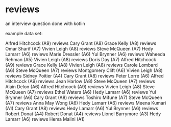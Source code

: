 # reviews
an interview question done with kotlin

example data set:

Alfred Hitchcock (A9) reviews Cary Grant (A8)
Grace Kelly (A8) reviews Omar Sharif (A7)
Vivien Leigh (A8) reviews Steve McQueen (A7)
Hedy Lamarr (A6) reviews Marie Dressler (A6)
Yul Brynner (A6) reviews Waheeda Rehman (A5)
Vivien Leigh (A8) reviews Doris Day (A7)
Alfred Hitchcock (A9) reviews Grace Kelly (A8)
Vivien Leigh (A8) reviews Carole Lombard (A6)
Steve McQueen (A7) reviews Montgomery Clift (A6)
Vivien Leigh (A8) reviews Sidney Poitier (A4)
Cary Grant (A8) reviews Peter Lorre (A6)
Alfred Hitchcock (A9) reviews Jean Harlow (A8)
Steve McQueen (A7) reviews Alain Delon (A6)
Alfred Hitchcock (A9) reviews Vivien Leigh (A8)
Steve McQueen (A7) reviews Ethel Waters (A6)
Hedy Lamarr (A6) reviews Yul Brynner (A6)
Cary Grant (A8) reviews Toshiro Mifune (A7)
Steve McQueen (A7) reviews Anna May Wong (A6)
Hedy Lamarr (A6) reviews Meena Kumari (A1)
Cary Grant (A8) reviews Hedy Lamarr (A6)
Yul Brynner (A6) reviews Robert Donat (A4)
Robert Donat (A4) reviews Lionel Barrymore (A3)
Hedy Lamarr (A6) reviews Hema Malini (A1)


